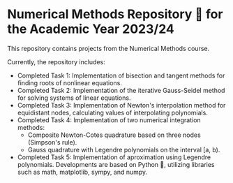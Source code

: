 # Numerical Methods Repository 🧮 for the Academic Year 2023/24

This repository contains projects from the Numerical Methods course.

Currently, the repository includes:
 - Completed Task 1: Implementation of bisection and tangent methods for finding roots of nonlinear equations.
 - Completed Task 2: Implementation of the iterative Gauss-Seidel method for solving systems of linear equations.
 - Completed Task 3: Implementation of Newton's interpolation method for equidistant nodes, calculating values of interpolating polynomials.
 - Completed Task 4: Implementation of two numerical integration methods:
   - Composite Newton-Cotes quadrature based on three nodes (Simpson's rule).
   - Gauss quadrature with Legendre polynomials on the interval [a, b).
 - Completed Task 5: Implementation of aproximation using Legendre polynomials.
Developments are based on Python 🐍, utilizing libraries such as math, matplotlib, sympy, and numpy.
